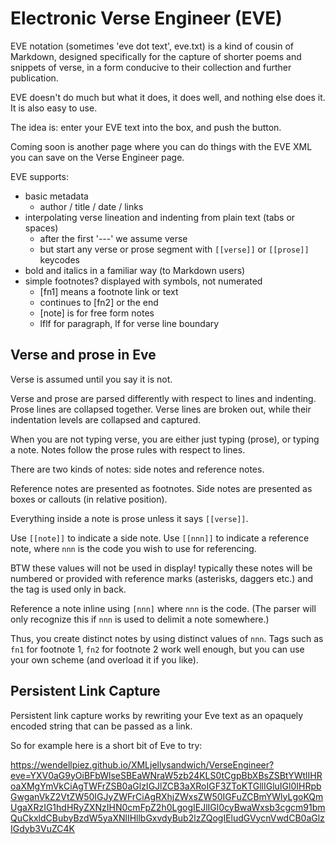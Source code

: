 # Electronic Verse Engineer (EVE)

EVE notation (sometimes 'eve dot text', eve.txt) is a kind of cousin of Markdown, designed specifically for the capture of shorter poems and snippets of verse, in a form conducive to their collection and further publication.

EVE doesn't do much but what it does, it does well, and nothing else does it. It is also easy to use.

The idea is: enter your EVE text into the box, and push the button.

Coming soon is another page where you can do things with the EVE XML you can save on the Verse Engineer page.

EVE supports:

- basic metadata
  - author / title / date / links
- interpolating verse lineation and indenting from plain text (tabs or spaces)
  - after the first '---' we assume verse
  - but start any verse or prose segment with `[[verse]]` or `[[prose]]` keycodes 
- bold and italics in a familiar way (to Markdown users)
- simple footnotes? displayed with symbols, not numerated
  - [fn1] means a footnote link or text
  - continues to [fn2] or the end
  - [note] is for free form notes
  - lflf for paragraph, lf for verse line boundary

## Verse and prose in Eve

Verse is assumed until you say it is not.

Verse and prose are parsed differently with respect to lines and indenting. Prose lines are collapsed together. Verse lines are broken out, while their indentation levels are collapsed and captured.

When you are not typing verse, you are either just typing (prose), or typing a note. Notes follow the prose rules with respect to lines.

There are two kinds of notes: side notes and reference notes.

Reference notes are presented as footnotes. Side notes are presented as boxes or callouts (in relative position).

Everything inside a note is prose unless it says `[[verse]]`.

Use `[[note]]` to indicate a side note. Use `[[nnn]]` to indicate a reference note, where `nnn` is the code you wish to use for referencing.

BTW these values will not be used in display! typically these notes will be numbered or provided with reference marks (asterisks, daggers etc.) and the tag is used only in back.

Reference a note inline using `[nnn]` where `nnn` is the code. (The parser will only recognize this if `nnn` is used to delimit a note somewhere.)

Thus, you create distinct notes by using distinct values of `nnn`. Tags such as `fn1` for footnote 1, `fn2` for footnote 2 work well enough, but you can use your own scheme (and overload it if you like).

## Persistent Link Capture

Persistent link capture works by rewriting your Eve text as an opaquely encoded string that can be passed as a link.

So for example here is a short bit of Eve to try:

https://wendellpiez.github.io/XMLjellysandwich/VerseEngineer?eve=YXV0aG9yOiBFbWlseSBEaWNraW5zb24KLS0tCgpBbXBsZSBtYWtlIHRoaXMgYmVkCiAgTWFrZSB0aGlzIGJlZCB3aXRoIGF3ZToKTGllIGluIGl0IHRpbGwganVkZ2VtZW50IGJyZWFrCiAgRXhjZWxsZW50IGFuZCBmYWlyLgoKQmUgaXRzIG1hdHRyZXNzIHN0cmFpZ2h0LgogIEJlIGl0cyBwaWxsb3cgcm91bmQuCkxldCBubyBzdW5yaXNlIHllbGxvdyBub2lzZQogIEludGVycnVwdCB0aGlzIGdyb3VuZC4K